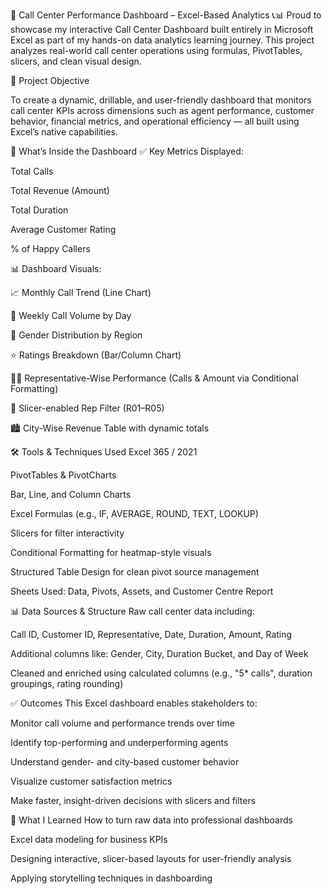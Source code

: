 🚀 Call Center Performance Dashboard – Excel-Based Analytics 📞📊
Proud to showcase my interactive Call Center Dashboard built entirely in Microsoft Excel as part of my hands-on data analytics learning journey. This project analyzes real-world call center operations using formulas, PivotTables, slicers, and clean visual design.



📁 Project Objective

To create a dynamic, drillable, and user-friendly dashboard that monitors call center KPIs across dimensions such as agent performance, customer behavior, financial metrics, and operational efficiency — all built using Excel’s native capabilities.



🧩 What’s Inside the Dashboard
✅ Key Metrics Displayed:

Total Calls

Total Revenue (Amount)

Total Duration

Average Customer Rating

% of Happy Callers



📊 Dashboard Visuals:

📈 Monthly Call Trend (Line Chart)

📅 Weekly Call Volume by Day

👥 Gender Distribution by Region

⭐ Ratings Breakdown (Bar/Column Chart)

🧑‍💼 Representative-Wise Performance (Calls & Amount via Conditional Formatting)

🔄 Slicer-enabled Rep Filter (R01–R05)

🏙️ City-Wise Revenue Table with dynamic totals



🛠️ Tools & Techniques Used
Excel 365 / 2021

PivotTables & PivotCharts

Bar, Line, and Column Charts

Excel Formulas (e.g., IF, AVERAGE, ROUND, TEXT, LOOKUP)

Slicers for filter interactivity

Conditional Formatting for heatmap-style visuals

Structured Table Design for clean pivot source management

Sheets Used: Data, Pivots, Assets, and Customer Centre Report



📊 Data Sources & Structure
Raw call center data including:

Call ID, Customer ID, Representative, Date, Duration, Amount, Rating

Additional columns like: Gender, City, Duration Bucket, and Day of Week

Cleaned and enriched using calculated columns (e.g., "5* calls", duration groupings, rating rounding)



✅ Outcomes
This Excel dashboard enables stakeholders to:

Monitor call volume and performance trends over time

Identify top-performing and underperforming agents

Understand gender- and city-based customer behavior

Visualize customer satisfaction metrics

Make faster, insight-driven decisions with slicers and filters




🧠 What I Learned
How to turn raw data into professional dashboards

Excel data modeling for business KPIs

Designing interactive, slicer-based layouts for user-friendly analysis

Applying storytelling techniques in dashboarding
